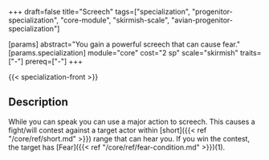 +++
draft=false
title="Screech"
tags=["specialization", "progenitor-specialization", "core-module", "skirmish-scale", "avian-progenitor-specialization"]

[params]
  abstract="You gain a powerful screech that can cause fear."
  [params.specialization]
    module="core"
    cost="2 sp"
    scale="skirmish"
    traits=["-"]
    prereq=["-"]
+++

{{< specialization-front >}}

## Description

While you can speak you can use a major action to screech. This causes a fight/will contest against a target actor within [short]({{< ref "/core/ref/short.md" >}}) range that can hear you. If you win the contest, the target has [Fear]({{< ref "/core/ref/fear-condition.md" >}})(1).

